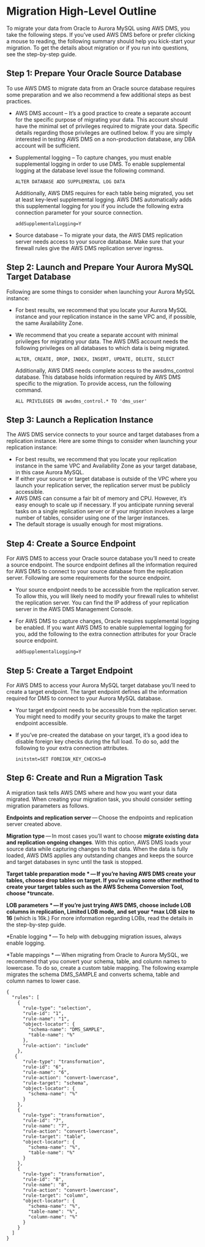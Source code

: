 # Migration High\-Level Outline<a name="chap-on-premoracle2aurora.quickstart"></a>

To migrate your data from Oracle to Aurora MySQL using AWS DMS, you take the following steps\. If you’ve used AWS DMS before or prefer clicking a mouse to reading, the following summary should help you kick\-start your migration\. To get the details about migration or if you run into questions, see the step\-by\-step guide\.

## Step 1: Prepare Your Oracle Source Database<a name="chap-on-premoracle2aurora.quickstart.stepone"></a>

To use AWS DMS to migrate data from an Oracle source database requires some preparation and we also recommend a few additional steps as best practices\.
+ AWS DMS account – It’s a good practice to create a separate account for the specific purpose of migrating your data\. This account should have the minimal set of privileges required to migrate your data\. Specific details regarding those privileges are outlined below\. If you are simply interested in testing AWS DMS on a non\-production database, any DBA account will be sufficient\.
+ Supplemental logging – To capture changes, you must enable supplemental logging in order to use DMS\. To enable supplemental logging at the database level issue the following command\.

  ```
  ALTER DATABASE ADD SUPPLEMENTAL LOG DATA
  ```

  Additionally, AWS DMS requires for each table being migrated, you set at least key\-level supplemental logging\. AWS DMS automatically adds this supplemental logging for you if you include the following extra connection parameter for your source connection\.

  ```
  addSupplementalLogging=Y
  ```
+ Source database – To migrate your data, the AWS DMS replication server needs access to your source database\. Make sure that your firewall rules give the AWS DMS replication server ingress\.

## Step 2: Launch and Prepare Your Aurora MySQL Target Database<a name="chap-on-premoracle2aurora.quickstart.steptwo"></a>

Following are some things to consider when launching your Aurora MySQL instance:
+ For best results, we recommend that you locate your Aurora MySQL instance and your replication instance in the same VPC and, if possible, the same Availability Zone\.
+ We recommend that you create a separate account with minimal privileges for migrating your data\. The AWS DMS account needs the following privileges on all databases to which data is being migrated\.

  ```
  ALTER, CREATE, DROP, INDEX, INSERT, UPDATE, DELETE, SELECT
  ```

  Additionally, AWS DMS needs complete access to the awsdms\_control database\. This database holds information required by AWS DMS specific to the migration\. To provide access, run the following command\.

  ```
  ALL PRIVILEGES ON awsdms_control.* TO 'dms_user'
  ```

## Step 3: Launch a Replication Instance<a name="chap-on-premoracle2aurora.quickstart.stepthree"></a>

The AWS DMS service connects to your source and target databases from a replication instance\. Here are some things to consider when launching your replication instance:
+ For best results, we recommend that you locate your replication instance in the same VPC and Availability Zone as your target database, in this case Aurora MySQL\.
+ If either your source or target database is outside of the VPC where you launch your replication server, the replication server must be publicly accessible\.
+ AWS DMS can consume a fair bit of memory and CPU\. However, it’s easy enough to scale up if necessary\. If you anticipate running several tasks on a single replication server or if your migration involves a large number of tables, consider using one of the larger instances\.
+ The default storage is usually enough for most migrations\.

## Step 4: Create a Source Endpoint<a name="chap-on-premoracle2aurora.quickstart.stepfour"></a>

For AWS DMS to access your Oracle source database you’ll need to create a source endpoint\. The source endpoint defines all the information required for AWS DMS to connect to your source database from the replication server\. Following are some requirements for the source endpoint\.
+ Your source endpoint needs to be accessible from the replication server\. To allow this, you will likely need to modify your firewall rules to whitelist the replication server\. You can find the IP address of your replication server in the AWS DMS Management Console\.
+ For AWS DMS to capture changes, Oracle requires supplemental logging be enabled\. If you want AWS DMS to enable supplemental logging for you, add the following to the extra connection attributes for your Oracle source endpoint\.

  ```
  addSupplementalLogging=Y
  ```

## Step 5: Create a Target Endpoint<a name="chap-on-premoracle2aurora.quickstart.stepfive"></a>

For AWS DMS to access your Aurora MySQL target database you’ll need to create a target endpoint\. The target endpoint defines all the information required for DMS to connect to your Aurora MySQL database\.
+ Your target endpoint needs to be accessible from the replication server\. You might need to modify your security groups to make the target endpoint accessible\.
+ If you’ve pre\-created the database on your target, it’s a good idea to disable foreign key checks during the full load\. To do so, add the following to your extra connection attributes\.

  ```
  initstmt=SET FOREIGN_KEY_CHECKS=0
  ```

## Step 6: Create and Run a Migration Task<a name="chap-on-premoracle2aurora.quickstart.stepsix"></a>

A migration task tells AWS DMS where and how you want your data migrated\. When creating your migration task, you should consider setting migration parameters as follows\.

 **Endpoints and replication server** — Choose the endpoints and replication server created above\.

 **Migration type** — In most cases you’ll want to choose **migrate existing data and replication ongoing changes**\. With this option, AWS DMS loads your source data while capturing changes to that data\. When the data is fully loaded, AWS DMS applies any outstanding changes and keeps the source and target databases in sync until the task is stopped\.

 **Target table preparation mode \* — If you’re having AWS DMS create your tables, **choose drop tables on target**\. If you’re using some other method to create your target tables such as the AWS Schema Conversion Tool, choose \*truncate\.** 

 **LOB parameters \* — If you’re just trying AWS DMS, choose **include LOB columns in replication**, **Limited LOB mode**, and set your \*max LOB size to 16** \(which is 16k\.\) For more information regarding LOBs, read the details in the step\-by\-step guide\.

\*Enable logging \* — To help with debugging migration issues, always enable logging\.

\*Table mappings \* — When migrating from Oracle to Aurora MySQL, we recommend that you convert your schema, table, and column names to lowercase\. To do so, create a custom table mapping\. The following example migrates the schema DMS\_SAMPLE and converts schema, table and column names to lower case\.

```
{
  "rules": [
    {
      "rule-type": "selection",
      "rule-id": "1",
      "rule-name": "1",
      "object-locator": {
        "schema-name": "DMS_SAMPLE",
        "table-name": "%"
      },
      "rule-action": "include"
    },
   {
      "rule-type": "transformation",
      "rule-id": "6",
      "rule-name": "6",
      "rule-action": "convert-lowercase",
      "rule-target": "schema",
      "object-locator": {
        "schema-name": "%"
      }
    },
    {
      "rule-type": "transformation",
      "rule-id": "7",
      "rule-name": "7",
      "rule-action": "convert-lowercase",
      "rule-target": "table",
      "object-locator": {
        "schema-name": "%",
        "table-name": "%"
      }
    },
    {
      "rule-type": "transformation",
      "rule-id": "8",
      "rule-name": "8",
      "rule-action": "convert-lowercase",
      "rule-target": "column",
      "object-locator": {
        "schema-name": "%",
        "table-name": "%",
        "column-name": "%"
      }
    }
  ]
}
```